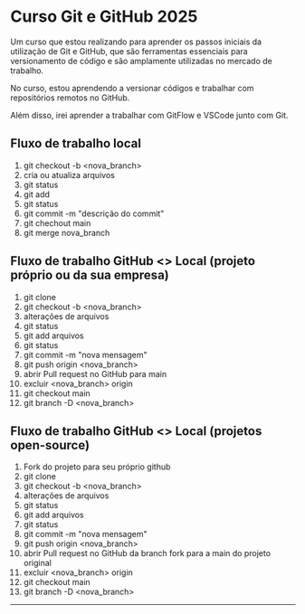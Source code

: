 # Curso Git e GitHub 2025

Um curso que estou realizando para aprender os passos iniciais da utilização de Git e GitHub, que são ferramentas essenciais para versionamento de código e são amplamente utilizadas no mercado de trabalho.

No curso, estou aprendendo a versionar códigos e trabalhar com repositórios remotos no GitHub.

Além disso, irei aprender a trabalhar com GitFlow e VSCode junto com Git.


## Fluxo de trabalho local
1. git checkout -b <nova_branch>
2. cria ou atualiza arquivos
3. git status
4. git add <arquivos>
5. git status
6. git commit -m "descrição do commit"
7. git chechout main
8. git merge nova_branch

## Fluxo de trabalho GitHub <> Local (projeto próprio ou da sua empresa)
1. git clone
2. git checkout -b <nova_branch>
3. alterações de arquivos
4. git status
5. git add arquivos
6. git status
7. git commit -m "nova mensagem"
8. git push origin <nova_branch>
9. abrir Pull request no GitHub para main
10. excluir <nova_branch> origin
11. git checkout main
12. git branch -D <nova_branch>

## Fluxo de trabalho GitHub <> Local (projetos open-source)
1. Fork do projeto para seu próprio github
2. git clone
3. git checkout -b <nova_branch>
4. alterações de arquivos
5. git status
6. git add arquivos
7. git status
8. git commit -m "nova mensagem"
9. git push origin <nova_branch>
10. abrir Pull request no GitHub da branch fork para a main do projeto original
11. excluir <nova_branch> origin
12. git checkout main
13. git branch -D <nova_branch>

---- 


